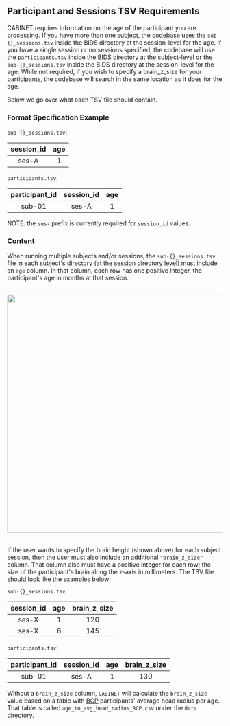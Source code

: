 ## Participant and Sessions TSV Requirements

CABINET requires information on the age of the participant you are processing. If you have more than one subject, the codebase uses the `sub-{}_sessions.tsv` inside the BIDS directory at the session-level for the age. If you have a single session or no sessions specified, the codebase will use the `participants.tsv` inside the BIDS directory at the subject-level or the `sub-{}_sessions.tsv` inside the BIDS directory at the session-level for the age. While not required, if you wish to specify a brain_z_size for your participants, the codebase will search in the same location as it does for the age.

Below we go over what each TSV file should contain.

### Format Specification Example

`sub-{}_sessions.tsv`:

| session_id | age |
|:-:|:-:|
| ses-A | 1 |

`participants.tsv`:

| participant_id | session_id | age |
|:-:|:-:|:-:|
| sub-01 | ses-A | 1 |

NOTE: the `ses-` prefix is currently required for `session_id` values.

### Content

When running multiple subjects and/or sessions, the `sub-{}_sessions.tsv` file in each subject's directory (at the session directory level) must include an `age` column. In that column, each row has one positive integer, the participant's age in months at that session.

<br />
<img src="https://user-images.githubusercontent.com/102316699/184005162-0b1ebb76-3e5a-4bd3-b258-a686272e2ecc.png" width=555em style="margin-left: auto; margin-right: auto; display: block" />
<br />

If the user wants to specify the brain height (shown above) for each subject session, then the user must also include an additional `"brain_z_size"` column. That column also must have a positive integer for each row: the size of the participant's brain along the z-axis in millimeters. The TSV file should look like the examples below:

`sub-{}_sessions.tsv`

| session_id | age | brain_z_size |
|:-:|:-:|:-:|
| ses-X | 1 | 120 |
| ses-X | 6 | 145 |

`participants.tsv`:

| participant_id | session_id | age | brain_z_size |
|:-:|:-:|:-:|:-:|
| sub-01 | ses-A | 1 | 130 |

Without a `brain_z_size` column, `CABINET` will calculate the `brain_z_size` value based on a table with [BCP](https://babyconnectomeproject.org/) participants' average head radius per age. That table is called `age_to_avg_head_radius_BCP.csv` under the `data` directory.
